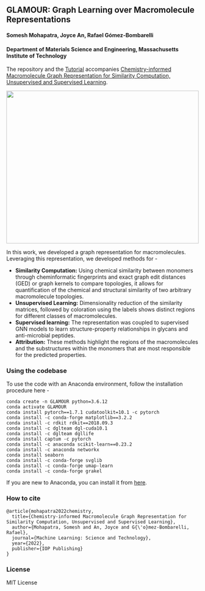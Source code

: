 ## GLAMOUR: Graph Learning over Macromolecule Representations
#### Somesh Mohapatra, Joyce An, Rafael Gómez-Bombarelli
#### Department of Materials Science and Engineering, Massachusetts Institute of Technology

The repository and the [Tutorial](https://github.com/learningmatter-mit/GLAMOUR/blob/main/Tutorial.ipynb) accompanies [Chemistry-informed Macromolecule Graph Representation for Similarity Computation, Unsupervised and Supervised Learning](https://iopscience.iop.org/article/10.1088/2632-2153/ac545e).<br>

<img src="https://github.com/learningmatter-mit/GLAMOUR/blob/main/overview.svg" width="100%" height="400"><br>

In this work, we developed a graph representation for macromolecules. Leveraging this representation, we developed methods for - <br>
<ul>
<li><b>Similarity Computation:</b> Using chemical similarity between monomers through cheminformatic fingerprints and exact graph edit distances (GED) or graph kernels to compare topologies, it allows for quantification of the chemical and structural similarity of two arbitrary macromolecule topologies. <br>
<li><b>Unsupervised Learning:</b> Dimensionality reduction of the similarity matrices, followed by coloration using the labels shows distinct regions for different classes of macromolecules. <br>
<li><b>Supervised learning:</b> The representation was coupled to supervised GNN models to learn structure-property relationships in glycans and anti-microbial peptides. <br>
<li><b>Attribution:</b> These methods highlight the regions of the macromolecules and the substructures within the monomers that are most responsible for the predicted properties. <br>
</ul>

### Using the codebase
To use the code with an Anaconda environment, follow the installation procedure here - 
```
conda create -n GLAMOUR python=3.6.12
conda activate GLAMOUR
conda install pytorch==1.7.1 cudatoolkit=10.1 -c pytorch
conda install -c conda-forge matplotlib==3.2.2
conda install -c rdkit rdkit==2018.09.3
conda install -c dglteam dgl-cuda10.1
conda install -c dglteam dgllife
conda install captum -c pytorch
conda install -c anaconda scikit-learn==0.23.2
conda install -c anaconda networkx
conda install seaborn
conda install -c conda-forge svglib
conda install -c conda-forge umap-learn
conda install -c conda-forge grakel
```

If you are new to Anaconda, you can install it from [here](https://www.anaconda.com/).

### How to cite
```
@article{mohapatra2022chemistry,
  title={Chemistry-informed Macromolecule Graph Representation for Similarity Computation, Unsupervised and Supervised Learning},
  author={Mohapatra, Somesh and An, Joyce and G{\'o}mez-Bombarelli, Rafael},
  journal={Machine Learning: Science and Technology},
  year={2022},
  publisher={IOP Publishing}
}
```

### License
MIT License
